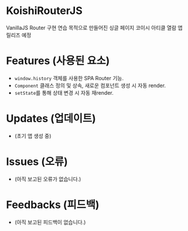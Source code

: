 # KoishiRouterJS
VanillaJS Router 구현 연습 목적으로 만들어진 싱글 페이지 코이시 아티클 열람 앱   
릴리즈 예정

# Features (사용된 요소)
- `window.history` 객체를 사용한 SPA Router 기능.
- `Component` 클래스 정의 및 상속, 새로운 컴포넌트 생성 시 자동 render.
- `setState`를 통해 상태 변경 시 자동 재render.

# Updates (업데이트)
- (초기 앱 생성 중)

# Issues (오류)
- (아직 보고된 오류가 없습니다.)

# Feedbacks (피드백)
- (아직 보고된 피드백이 없습니다.)
